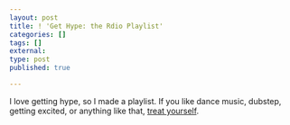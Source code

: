 ```yaml
---
layout: post
title: ! 'Get Hype: the Rdio Playlist'
categories: []
tags: []
external:
type: post
published: true

---
```


I love getting hype, so I made a playlist. If you like dance music, dubstep, getting excited, or anything like that, [treat yourself](http://rd.io/x/QAgcL0DSNA).
